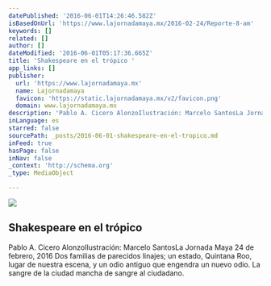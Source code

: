 ```yaml
---
datePublished: '2016-06-01T14:26:46.582Z'
isBasedOnUrl: 'https://www.lajornadamaya.mx/2016-02-24/Reporte-8-am'
keywords: []
related: []
author: []
dateModified: '2016-06-01T05:17:36.665Z'
title: 'Shakespeare en el trópico '
app_links: []
publisher:
  url: 'https://www.lajornadamaya.mx'
  name: Lajornadamaya
  favicon: 'https://static.lajornadamaya.mx/v2/favicon.png'
  domain: www.lajornadamaya.mx
description: 'Pablo A. Cicero AlonzoIlustración: Marcelo SantosLa Jornada Maya 24 de febrero, 2016 Dos familias de parecidos linajes; un estado, Quintana Roo, lugar de nuestra escena, y un odio antiguo que engendra un nuevo odio. La sangre de la ciudad mancha de sangre al ciudadano.'
inLanguage: es
starred: false
sourcePath: _posts/2016-06-01-shakespeare-en-el-tropico.md
inFeed: true
hasPage: false
inNav: false
_context: 'http://schema.org'
_type: MediaObject

---
```

<article style=""><img src="https://s3-us-west-2.amazonaws.com/the-grid-img/p/cf5a45d34149b9af198149a65be7545a3d66149f.jpg" /><h1>Shakespeare en el trópico </h1><p>Pablo A. Cicero AlonzoIlustración: Marcelo SantosLa Jornada Maya 24 de febrero, 2016 Dos familias de parecidos linajes; un estado, Quintana Roo, lugar de nuestra escena, y un odio antiguo que engendra un nuevo odio. La sangre de la ciudad mancha de sangre al ciudadano.</p></article>